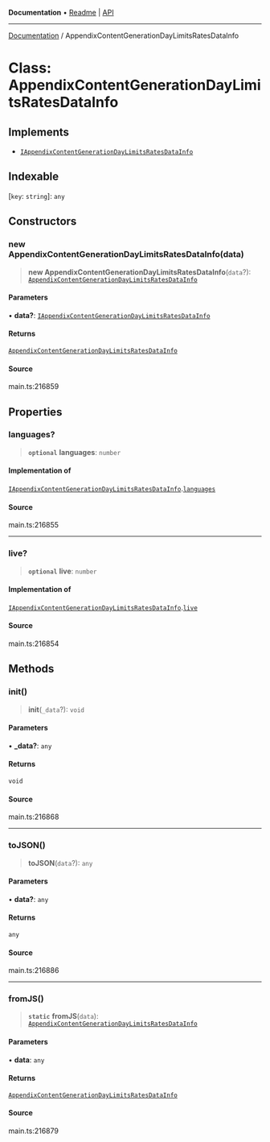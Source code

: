 **Documentation** • [Readme](../README.md) \| [API](../globals.md)

***

[Documentation](../README.md) / AppendixContentGenerationDayLimitsRatesDataInfo

# Class: AppendixContentGenerationDayLimitsRatesDataInfo

## Implements

- [`IAppendixContentGenerationDayLimitsRatesDataInfo`](../interfaces/IAppendixContentGenerationDayLimitsRatesDataInfo.md)

## Indexable

 \[`key`: `string`\]: `any`

## Constructors

### new AppendixContentGenerationDayLimitsRatesDataInfo(data)

> **new AppendixContentGenerationDayLimitsRatesDataInfo**(`data`?): [`AppendixContentGenerationDayLimitsRatesDataInfo`](AppendixContentGenerationDayLimitsRatesDataInfo.md)

#### Parameters

• **data?**: [`IAppendixContentGenerationDayLimitsRatesDataInfo`](../interfaces/IAppendixContentGenerationDayLimitsRatesDataInfo.md)

#### Returns

[`AppendixContentGenerationDayLimitsRatesDataInfo`](AppendixContentGenerationDayLimitsRatesDataInfo.md)

#### Source

main.ts:216859

## Properties

### languages?

> **`optional`** **languages**: `number`

#### Implementation of

[`IAppendixContentGenerationDayLimitsRatesDataInfo`](../interfaces/IAppendixContentGenerationDayLimitsRatesDataInfo.md).[`languages`](../interfaces/IAppendixContentGenerationDayLimitsRatesDataInfo.md#languages)

#### Source

main.ts:216855

***

### live?

> **`optional`** **live**: `number`

#### Implementation of

[`IAppendixContentGenerationDayLimitsRatesDataInfo`](../interfaces/IAppendixContentGenerationDayLimitsRatesDataInfo.md).[`live`](../interfaces/IAppendixContentGenerationDayLimitsRatesDataInfo.md#live)

#### Source

main.ts:216854

## Methods

### init()

> **init**(`_data`?): `void`

#### Parameters

• **\_data?**: `any`

#### Returns

`void`

#### Source

main.ts:216868

***

### toJSON()

> **toJSON**(`data`?): `any`

#### Parameters

• **data?**: `any`

#### Returns

`any`

#### Source

main.ts:216886

***

### fromJS()

> **`static`** **fromJS**(`data`): [`AppendixContentGenerationDayLimitsRatesDataInfo`](AppendixContentGenerationDayLimitsRatesDataInfo.md)

#### Parameters

• **data**: `any`

#### Returns

[`AppendixContentGenerationDayLimitsRatesDataInfo`](AppendixContentGenerationDayLimitsRatesDataInfo.md)

#### Source

main.ts:216879

